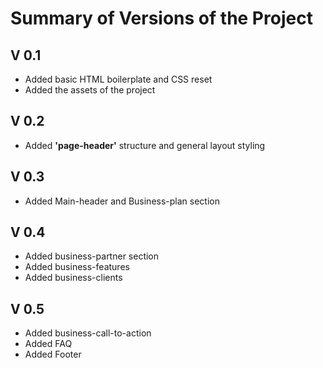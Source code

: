 # Summary of Versions of the Project

## V 0.1

- Added basic HTML boilerplate and CSS reset
- Added the assets of the project 

## V 0.2

- Added **'page-header'** structure and general layout styling

## V 0.3

- Added Main-header and Business-plan section

## V 0.4

- Added business-partner section
- Added business-features
- Added business-clients

## V 0.5

- Added business-call-to-action
- Added FAQ
- Added Footer